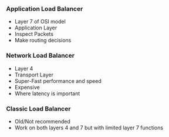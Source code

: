 ### Application Load Balancer

* Layer 7 of OSI model
* Application Layer
* Inspect Packets
* Make routing decisions

### Network Load Balancer

* Layer 4
* Transport Layer
* Super-Fast performance and speed
* Expensive
* Where latency is important

### Classic Load Balancer

* Old/Not recommended
* Work on both layers 4 and 7 but with limited layer 7 functions

